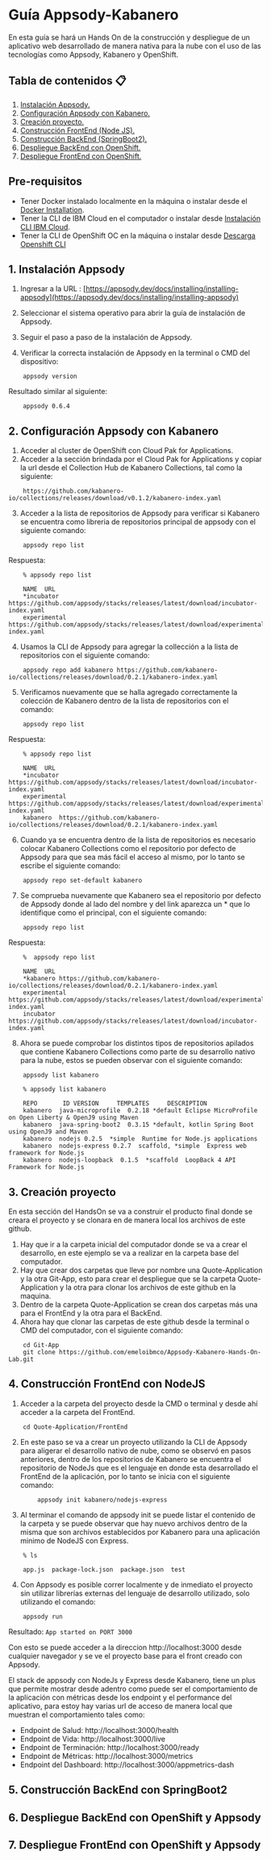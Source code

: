 
# Guía Appsody-Kabanero
En esta guía se hará un Hands On de la construcción y despliegue de un aplicativo web desarrollado de manera nativa para la nube con el uso de las tecnologías como Appsody, Kabanero y OpenShift.


## Tabla de contenidos :clipboard:

1. [ Instalación Appsody. ](#instApp)  
2. [Configuración Appsody con Kabanero. ](#instKab)  
3. [ Creación proyecto. ](#proy)  
4. [ Construcción FrontEnd (Node JS). ](#front)  
5. [ Construcción BackEnd (SpringBoot2). ](#back)  
6. [ Despliegue BackEnd con OpenShift. ](#depBack)
7. [ Despliegue FrontEnd con OpenShift. ](#depFront)  

## Pre-requisitos

 - Tener Docker instalado localmente en la máquina o instalar desde el  [ Docker Installation](https://docs.docker.com/get-docker/).
 - Tener la CLI de IBM Cloud en el computador o instalar desde [Instalación CLI IBM Cloud](https://cloud.ibm.com/docs/cli).
 - Tener la CLI de OpenShift OC en la máquina o instalar desde [Descarga Openshift CLI ](https://www.okd.io/download.html)
   
<a name="instApp"></a>  
## 1. Instalación Appsody   
  
1. Ingresar a la URL :
      [https://appsody.dev/docs/installing/installing-appsody](https://appsody.dev/docs/installing/installing-appsody) 
 
 2. Seleccionar el sistema operativo para abrir la guía de instalación de Appsody.

3. Seguir el paso a paso de la instalación de Appsody.

 4. Verificar la correcta instalación de Appsody en la terminal o CMD del dispositivo:
 
```
    appsody version
```
Resultado similar al siguiente:

```
    appsody 0.6.4
```
<a name="instKab"></a>  
## 2. Configuración Appsody con Kabanero  
  
1. Acceder al cluster de OpenShift con Cloud Pak for Applications. 
2. Acceder a la sección brindada por el Cloud Pak for Applications y copiar la url desde el Collection Hub de  Kabanero Collections, tal como la siguiente:
```
	https://github.com/kabanero-io/collections/releases/download/v0.1.2/kabanero-index.yaml
```
3. Acceder a la lista de repositorios de Appsody para verificar si Kabanero se encuentra como libreria de repositorios principal de appsody con el siguiente comando:
```
	appsody repo list
```
Respuesta:
```
	% appsody repo list

	NAME  URL
	*incubator  https://github.com/appsody/stacks/releases/latest/download/incubator-index.yaml
	experimental  https://github.com/appsody/stacks/releases/latest/download/experimental-index.yaml
```

4. Usamos la CLI de Appsody para agregar la collección a la lista de repositorios con el siguiente comando:

```
	appsody repo add kabanero https://github.com/kabanero-io/collections/releases/download/0.2.1/kabanero-index.yaml
```
5. Verificamos nuevamente que se halla agregado correctamente la colección de Kabanero dentro de la lista de repositorios con el comando:
```
	appsody repo list
```
Respuesta:
```
	% appsody repo list

	NAME  URL
	*incubator  https://github.com/appsody/stacks/releases/latest/download/incubator-index.yaml
	experimental  https://github.com/appsody/stacks/releases/latest/download/experimental-index.yaml
	kabanero  https://github.com/kabanero-io/collections/releases/download/0.2.1/kabanero-index.yaml
```
6. Cuando ya se encuentra dentro de la lista de repositorios es necesario colocar Kabanero Collections como el repositorio por defecto de Appsody para que sea más fácil el acceso al mismo, por lo tanto se escribe el siguiente comando:
```
	appsody repo set-default kabanero
```
7. Se comprueba nuevamente que Kabanero sea el repositorio por defecto de Appsody donde al lado del nombre y del link aparezca un * que lo identifique como el principal, con el siguiente comando:
```
	appsody repo list
```
Respuesta:
```
	%  appsody repo list
	
	NAME  URL
	*kabanero https://github.com/kabanero-io/collections/releases/download/0.2.1/kabanero-index.yaml
	experimental  https://github.com/appsody/stacks/releases/latest/download/experimental-index.yaml
	incubator https://github.com/appsody/stacks/releases/latest/download/incubator-index.yaml
```
8. Ahora se puede comprobar los distintos tipos de repositorios apilados que contiene Kabanero Collections como parte de su desarrollo nativo para la nube, estos se pueden observar con el siguiente comando:

```
	appsody list kabanero
```

```
	% appsody list kabanero

	REPO       ID VERSION  	  TEMPLATES     DESCRIPTION
	kabanero  java-microprofile  0.2.18 *default Eclipse MicroProfile on Open Liberty & OpenJ9 using Maven
	kabanero  java-spring-boot2  0.3.15 *default, kotlin Spring Boot using OpenJ9 and Maven
	kabanero  nodejs 0.2.5  *simple  Runtime for Node.js applications
	kabanero  nodejs-express 0.2.7  scaffold, *simple  Express web framework for Node.js
	kabanero  nodejs-loopback  0.1.5  *scaffold  LoopBack 4 API Framework for Node.js
```
<a name="proy"></a>  
## 3. Creación proyecto  

En esta sección del HandsOn se va a construir el producto final donde se creara el proyecto y se clonara en de manera local los archivos de este github.

1. Hay que ir a la carpeta inicial del computador donde se va a crear el desarrollo, en este ejemplo se va a realizar en la carpeta base del computador.
2. Hay que crear dos carpetas que lleve por nombre una Quote-Application y la otra Git-App, esto para crear el despliegue que se la carpeta Quote-Application y la otra para clonar los archivos de este github en la maquina. 
3. Dentro de la carpeta Quote-Application se crean dos carpetas más una para el FrontEnd y la otra para el BackEnd.
4. Ahora hay que clonar las carpetas de este github desde la terminal o CMD del computador, con el siguiente comando:
```
	cd Git-App 
	git clone https://github.com/emeloibmco/Appsody-Kabanero-Hands-On-Lab.git
```    

<a name="front"></a>  
## 4. Construcción FrontEnd con NodeJS  

1. Acceder a la carpeta del proyecto desde la CMD o terminal y desde ahí acceder a la carpeta del FrontEnd.
```
	cd Quote-Application/FrontEnd	
```
2. En este paso se va a crear un proyecto utilizando la CLI de Appsody para aligerar el desarrollo nativo de nube, como se observó en pasos anteriores, dentro de los repositorios de Kabanero se encuentra el repositorio de NodeJs que es el lenguaje en donde esta desarrollado el FrontEnd de la aplicación, por lo tanto se inicia con el siguiente comando:

```
		appsody init kabanero/nodejs-express
```
3. Al terminar el comando de appsody init se puede listar el contenido de la carpeta y se puede observar que hay nuevo archivos dentro de la misma que son archivos establecidos por Kabanero para una aplicación minimo de NodeJS con Express.

```
	% ls

	app.js  package-lock.json  package.json  test
```
4. Con Appsody es posible correr localmente y de inmediato el proyecto sin utilizar librerías externas del lenguaje de desarrollo utilizado, solo utilizando el comando:
```
	appsody run
```
Resultado:
	`App started on PORT 3000`

Con esto se puede acceder a la direccion http://localhost:3000 desde cualquier navegador y se ve el proyecto base para el front creado con Appsody.

 El stack de appsody con NodeJs y Express desde Kabanero, tiene un plus que permite mostrar desde adentro como puede ser el comportamiento de la aplicación con métricas desde los endpoint y el performance del aplicativo, para estoy hay varias url de acceso de manera local que muestran el comportamiento tales como:
 - Endpoint de Salud: http://localhost:3000/health
 - Endpoint de Vida: http://localhost:3000/live
 - Endpoint de Terminación: http://localhost:3000/ready
 - Endpoint de Métricas: http://localhost:3000/metrics
 - Endpoint del Dashboard: http://localhost:3000/appmetrics-dash 

 
<a name="back"></a>  
## 5. Construcción BackEnd con SpringBoot2



<a name="depBack"></a>  
## 6. Despliegue BackEnd con OpenShift y Appsody 



<a name="depFront"></a>  
## 7. Despliegue FrontEnd con OpenShift y Appsody 
